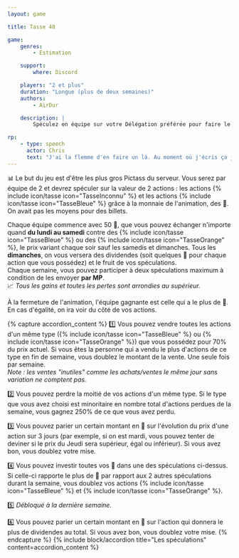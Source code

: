 ```yaml
---
layout: game

title: Tasse 40

game:
    genres:
        - Estimation

    support:
        where: Discord

    players: "2 et plus"
    duration: "Longue (plus de deux semaines)"
    authors:
        - AirDur

    description: |
        Spéculez en équipe sur votre Délégation préférée pour faire le plein de cacahuètes !

rp:
    - type: speech
      actor: Chris
      text: "J'ai la flemme d'en faire un là. Au moment où j'écris ça j'ai dûr faire quoi, cinq pages et plein de corrections. Je suis vidé. Donc pour le moment il n'y aura pas de RP."
---
```


📊 Le but du jeu est d'être les plus gros Pictass du serveur. Vous serez par équipe de 2 et devrez spéculer sur la valeur de 2 actions : les actions {% include icon/tasse icon="TasseInconnu" %} et les actions {% include icon/tasse icon="TasseBleue" %} grâce à la monnaie de l'animation, des 🥜. On avait pas les moyens pour des billets.  

Chaque équipe commence avec 50 🥜, que vous pouvez échanger n'importe quand **du lundi au samedi** contre des {% include icon/tasse icon="TasseBleue" %} ou des {% include icon/tasse icon="TasseOrange" %}, le prix variant chaque soir sauf les samedis et dimanches.
Tous les **dimanches**, on vous versera des dividendes (soit quelques 🥜 pour chaque action que vous possédez) et le fruit de vos spéculations.  
Chaque semaine, vous pouvez participer à deux spéculations maximum à condition de les envoyer **par MP**.  
📈 *Tous les gains et toutes les pertes sont arrondies au supérieur.*

À la fermeture de l'animation, l'équipe gagnante est celle qui a le plus de 🥜. En cas d'égalité, on ira voir du côté de vos actions.

{% capture accordion_content %}
1️⃣ Vous pouvez vendre toutes les actions d'un même type ({% include icon/tasse icon="TasseBleue" %} ou {% include icon/tasse icon="TasseOrange" %}) que vous possédez pour 70% du prix actuel. Si vous êtes la personne qui a vendu le plus d'actions de ce type en fin de semaine, vous doublez le montant de la vente. Une seule fois par semaine.  
*Note : les ventes "inutiles" comme les achats/ventes le même jour sans variation ne comptent pas.*

2️⃣ Vous pouvez perdre la moitié de vos actions d'un même type. Si le type que vous avez choisi est minoritaire en nombre total d'actions perdues de la semaine, vous gagnez 250% de ce que vous avez perdu.

3️⃣ Vous pouvez parier un certain montant en 🥜 sur l'évolution du prix d'une action sur 3 jours (par exemple, si on est mardi, vous pouvez tenter de deviner si le prix du Jeudi sera supérieur, égal ou inférieur). Si vous avez bon, vous doublez votre mise.

4️⃣ Vous pouvez investir toutes vos 🥜 dans une des spéculations ci-dessus. Si celle-ci rapporte le plus de 🥜 par rapport aux 2 autres spéculations durant la semaine, vous doublez vos actions {% include icon/tasse icon="TasseBleue" %} et {% include icon/tasse icon="TasseOrange" %}.

5️⃣ *Débloqué à la dernière semaine.*

6️⃣ Vous pouvez parier un certain montant en 🥜 sur l'action qui donnera le plus de dividendes au total. Si vous avez bon, vous doublez votre mise.
{% endcapture %}
{% include block/accordion title="Les spéculations" content=accordion_content %}
